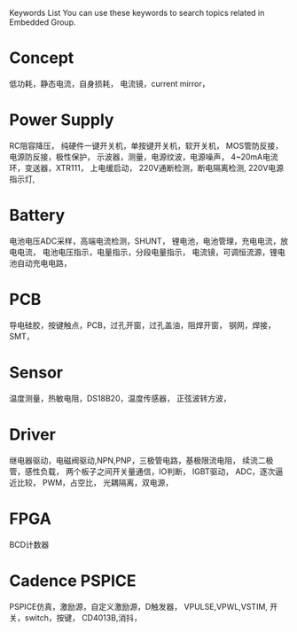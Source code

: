 Keywords List
You can use these keywords to search topics related in Embedded Group.
# Concept
低功耗，静态电流，自身损耗，
电流镜，current mirror，

# Power Supply
RC阻容降压，
纯硬件一键开关机，单按键开关机，软开关机，
MOS管防反接，电源防反接，极性保护，
示波器，测量，电源纹波，电源噪声，
4~20mA电流环，变送器，XTR111，
上电缓启动，
220V通断检测，断电隔离检测,
220V电源指示灯,

# Battery
电池电压ADC采样，高端电流检测，SHUNT，
锂电池，电池管理，充电电流，放电电流，
电池电压指示，电量指示，分段电量指示，
电流镜，可调恒流源，锂电池自动充电电路，

# PCB
导电硅胶，按键触点，PCB，过孔开窗，过孔盖油，阻焊开窗，
钢网，焊接，SMT，

# Sensor
温度测量，热敏电阻，DS18B20，温度传感器，
正弦波转方波，

# Driver
继电器驱动，电磁阀驱动,NPN,PNP，三极管电路，基极限流电阻，
续流二极管，感性负载，
两个板子之间开关量通信，IO判断，
IGBT驱动，
ADC，逐次逼近比较，
PWM，占空比，
光耦隔离，双电源，

# FPGA
BCD计数器

# Cadence PSPICE
PSPICE仿真，激励源，自定义激励源，D触发器，
VPULSE,VPWL,VSTIM,
开关，switch，按键，
CD4013B,消抖，
